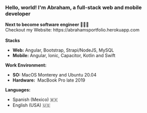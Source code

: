 <h3>Hello, world! I'm Abraham, a full-stack web and mobile developer</h3>
<strong>Next to become software engineer 👷🏽‍♂️</strong> 
<br>
Checkout my Website: https://abrahamsportfolio.herokuapp.com
<br>
<br>
<strong>Stacks</strong>
<ul>
 <li><strong>Web:</strong>&nbsp;Angular, Bootstrap, Strapi/NodeJS, MySQL</li>
 <li><strong>Mobile:</strong>&nbsp;Angular, Ionic, Capacitor, Kotlin and Swift</li>
</ul> 

<strong>Work Environment:</strong>
<ul>
 <li><strong>SO:</strong>&nbsp;MacOS Monterey and Ubuntu 20.04</li>
 <li><strong>Hardware:</strong>&nbsp; MacBook Pro late 2019</li>
</ul>

<strong>Languages:</strong>
<ul>
 <li>Spanish (Mexico) 🇲🇽</li>
 <li>English (USA) 🇺🇸</li>
</ul>

